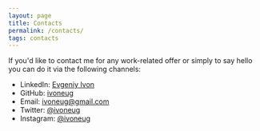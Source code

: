 ```yaml
---
layout: page
title: Contacts
permalink: /contacts/
tags: contacts
---
```


If you'd like to contact me for any work-related offer or simply to say hello you can do it via the following channels:

* LinkedIn: [Evgeniy Ivon](https://www.linkedin.com/in/evgeniy-ivon)
* GitHub: [ivoneug](https://github.com/ivoneug)
* Email: [ivoneug@gmail.com](mailto:ivoneug@gmail.com)
* Twitter: [@ivoneug](https://twitter.com/ivoneug)
* Instagram: [@ivoneug](http://instagram.com/ivoneug?ref=badge)